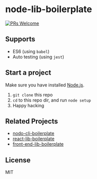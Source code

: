 # node-lib-boilerplate

[![PRs Welcome](https://img.shields.io/badge/PRs-welcome-brightgreen.svg)](http://makeapullrequest.com)

## Supports

- ES6 (using `babel`)
- Auto testing (using `jest`)

## Start a project

Make sure you have installed [Node.js](https://nodejs.org/).

1. `git clone` this repo
2. `cd` to this repo dir, and run `node setup`
3. Happy hacking

## Related Projects

- [nodo-cli-boilerplate](https://github.com/cantonjs/nodo-cli-boilerplate)
- [react-lib-boilerplate](https://github.com/cantonjs/react-lib-boilerplate)
- [front-end-lib-boilerplate](https://github.com/cantonjs/front-end-lib-boilerplate)

## License

MIT
